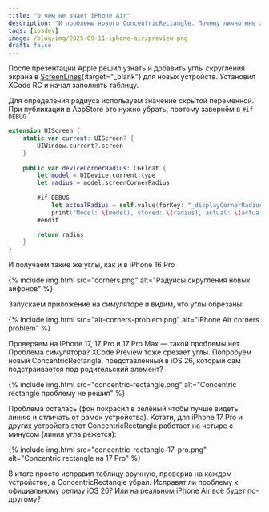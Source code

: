 ```yaml
---
title: "О чём не знает iPhone Air"
description: "И проблемы нового ConcentricRectangle. Почему лично мне хочется поскорее увидеть самый тонкий iPhone."
tags: [iosdev]
image: /blog/img/2025-09-11-iphone-air/preview.png
draft: false
---
```


После презентации Apple решил узнать и добавить углы скругления экрана в [ScreenLines](https://screenlines.app){:target="_blank"} для новых устройств. Установил XCode RC и начал заполнять таблицу. 

Для определения радиуса используем значение скрытой переменной. При публикации в AppStore это нужно убрать, поэтому завернём в `#if DEBUG`

```swift
extension UIScreen {
    static var current: UIScreen? {
        UIWindow.current?.screen
    }
    
    public var deviceCornerRadius: CGFloat {
        let model = UIDevice.current.type
        let radius = model.screenCornerRadius
        
        #if DEBUG
            let actualRadius = self.value(forKey: "_displayCornerRadius") as? CGFloat ?? 0
            print("Model: \(model), stored: \(radius), actual: \(actualRadius)")
        #endif

        return radius
    }
}
```
И получаем такие же углы, как и в iPhone 16 Pro

{% include img.html src="corners.png" alt="Радуисы скругления новых айфонов" %}

Запускаем приложение на симуляторе и видим, что углы обрезаны:

{% include img.html src="air-corners-problem.png" alt="iPhone Air corners problem" %}

Проверяем на iPhone 17, 17 Pro и 17 Pro Max — такой проблемы нет. Проблема симулятора? XCode Preview тоже срезает углы. Попробуем новый ConcentricRectangle, представленный в iOS 26, который сам подстраивается под родительский элемент?

{% include img.html src="concentric-rectangle.png" alt="Concentric rectangle проблему не решил" %}

Проблема осталась (фон покрасил в зелёный чтобы лучше видеть линию и отличать от рамок устройства). Кстати, для iPhone 17 Pro и других устройств этот ConcentricRectangle работает на четыре с минусом (линия угла режется):

{% include img.html src="сoncentric-rectangle-17-pro.png" alt="Concentric rectangle на 17 Pro" %}

В итоге просто исправил таблицу вручную, проверив на каждом устройстве, а ConcentricRectangle убрал. Исправят ли проблему к официальному релизу iOS 26? Или на реальном iPhone Air всё будет по-другому?